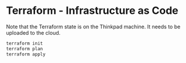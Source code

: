 
# Terraform - Infrastructure as Code

Note that the Terraform state is on the Thinkpad machine. It needs to be uploaded to the cloud.

```bash
terraform init
terraform plan
terraform apply
```